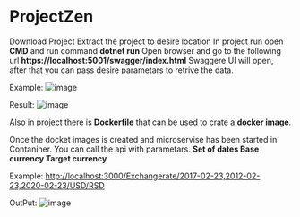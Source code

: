 # ProjectZen
Download Project
Extract the project to desire location
In project run open **CMD** and run command **dotnet run**
Open browser and go to the following url **https://localhost:5001/swagger/index.html**
Swaggere UI will open, after that you can pass desire parametars to retrive the data.

Example: 
![image](https://user-images.githubusercontent.com/20918713/170870304-47bf73ee-6061-4cd2-9da8-317633ecfde9.png)


Result:
![image](https://user-images.githubusercontent.com/20918713/170870344-97131783-68c1-4f1a-841f-694f79c62c28.png)


Also in project there is **Dockerfile** that can be used to crate a **docker image**.

Once the docket images is created and microservise has been started in Contaniner.
You can call the api with parametars.
**Set of dates
  Base currency
  Target currency**

Example: [http://localhost:3000/Exchangerate/2017-02-23,2012-02-23,2020-02-23/USD/RSD](http://localhost:3000/Exchangerate/2018-02-01,%202018-02-15,%202018-03-01/SEK/NOK)

OutPut:
![image](https://user-images.githubusercontent.com/20918713/170870627-921a2410-7553-47f9-864b-7f481691ee35.png)

